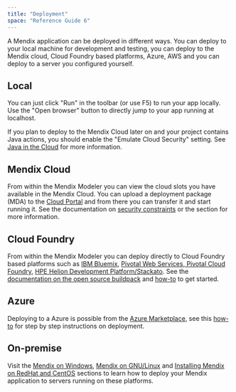 ```yaml
---
title: "Deployment"
space: "Reference Guide 6"
---
```



A Mendix application can be deployed in different ways. You can deploy to your local machine for development and testing, you can deploy to the Mendix cloud, Cloud Foundry based platforms, Azure, AWS and you can deploy to a server you configured yourself.

## Local

You can just click "Run" in the toolbar (or use F5) to run your app locally. Use the "Open browser" button to directly jump to your app running at localhost.

If you plan to deploy to the Mendix Cloud later on and your project contains Java actions, you should enable the "Emulate Cloud Security" setting. See [Java in the Cloud](/mendixcloud/java-in-the-cloud) for more information.

## Mendix Cloud

From within the Mendix Modeler you can view the cloud slots you have available in the Mendix Cloud. You can upload a deployment package (MDA) to the [Cloud Portal](https://cloud.mendix.com) and from there you can transfer it and start running it. See the documentation on [security constraints](/mendixcloud/security-constraints-in-the-mendix-cloud) or the  section for more information.

## Cloud Foundry

From within the Mendix Modeler you can deploy directly to Cloud Foundry based platforms such as [IBM Bluemix](/howto6/deploy-a-mendix-app-to-ibm-bluemix), [Pivotal Web Services, Pivotal Cloud Foundry](/howto6/deploy-a-mendix-app-to-pivotal), [HPE Helion Development Platform/Stackato](/howto6/deploy-a-mendix-app-to-hp-helion). See the [documentation on the open source buildpack](https://github.com/mendix/cf-mendix-buildpack) and [how-to](/howto6/deploying-a-mendix-app-to-cloud-foundry) to get started.

## Azure

Deploying to a Azure is possible from the [Azure Marketplace](https://azure.microsoft.com/en-us/marketplace/partners/mendix/mendix-pro/), see this [how-to](/mendixcloud/how-to-deploy-a-mendix-app-on-azure) for step by step instructions on deployment.

## On-premise

Visit the [Mendix on Windows](/howto6/deploy-mendix-on-microsoft-windows), [Mendix on GNU/Linux](/howto6/installing-mendix-on-debian-gnu-linux) and [Installing Mendix on RedHat and CentOS](/howto6/installing-mendix-on-redhat-and-centos) sections to learn how to deploy your Mendix application to servers running on these platforms.
